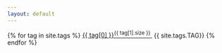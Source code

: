 ```yaml
---
layout: default
---
```



<div class="well">
    {% for tag in site.tags %}
        <a href="{{site.baseurl}}/tags?tag={{tag[0] | cgi}}" title="{{ tag[0] }}">{{ tag[0] }}<sup>{{ tag[1].size }}</sup>&nbsp;</a>
        {{ site.tags.TAG}}
    {% endfor %}
</div>

